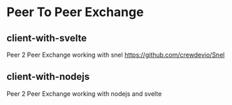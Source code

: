 # Peer To Peer Exchange

## client-with-svelte
Peer 2 Peer Exchange working with snel <https://github.com/crewdevio/Snel>

## client-with-nodejs
Peer 2 Peer Exchange working with nodejs and svelte

